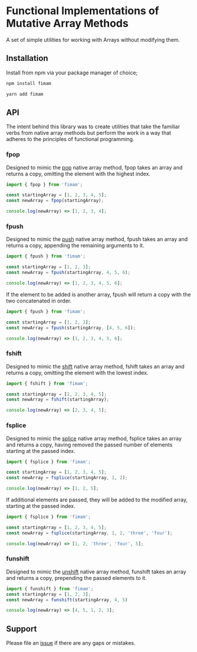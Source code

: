 # Functional Implementations of Mutative Array Methods

A set of simple utilities for working with Arrays without modifying them.

## Installation

Install from npm via your package manager of choice;

```bash
npm install fimam
```

```bash
yarn add fimam
```

## API

The intent behind this library was to create utilities that take the familiar verbs from native array methods but perform the work in a way that adheres to the principles of functional programming.

### fpop

Designed to mimic the [pop](https://developer.mozilla.org/en-US/docs/Web/JavaScript/Reference/Global_Objects/Array/pop) native array method, fpop takes an array and returns a copy, omitting the element with the highest index.


``````javascript
import { fpop } from 'fimam';

const startingArray = [1, 2, 3, 4, 5];
const newArray = fpop(startingArray);

console.log(newArray) => [1, 2, 3, 4];
``````

### fpush

Designed to mimic the [push](https://developer.mozilla.org/en-US/docs/Web/JavaScript/Reference/Global_Objects/Array/push) native array method, fpush takes an array and returns a copy, appending the remaining arguments to it.

``````javascript
import { fpush } from 'fimam';

const startingArray = [1, 2, 3];
const newArray = fpush(startingArray, 4, 5, 6);

console.log(newArray) => [1, 2, 3, 4, 5, 6];
``````

If the element to be added is another array, fpush will return a copy with the two concatenated in order.

``````javascript
import { fpush } from 'fimam';

const startingArray = [1, 2, 3];
const newArray = fpush(startingArray, [4, 5, 6]);

console.log(newArray) => [1, 2, 3, 4, 5, 6];
``````

### fshift

Designed to mimic the [shift](https://developer.mozilla.org/en-US/docs/Web/JavaScript/Reference/Global_Objects/Array/shift) native array method, fshift takes an array and returns a copy, omitting the element with the lowest index.

``````javascript
import { fshift } from 'fimam';

const startingArray = [1, 2, 3, 4, 5];
const newArray = fshift(startingArray);

console.log(newArray) => [2, 3, 4, 5];
``````

### fsplice

Designed to mimic the [splice](https://developer.mozilla.org/en-US/docs/Web/JavaScript/Reference/Global_Objects/Array/splice) native array method, fsplice takes an array and returns a copy, having removed the passed number of elements starting at the passed index.

``````javascript
import { fsplice } from 'fimam';

const startingArray = [1, 2, 3, 4, 5];
const newArray = fsplice(startingArray, 1, 2);

console.log(newArray) => [1, 2, 5];
``````

If additional elements are passed, they will be added to the modified array, starting at the passed index.

``````javascript
import { fsplice } from 'fimam';

const startingArray = [1, 2, 3, 4, 5];
const newArray = fsplice(startingArray, 1, 2, 'three', 'four');

console.log(newArray) => [1, 2, 'three', 'four', 5];
``````

### funshift

Designed to mimic the [unshift](https://developer.mozilla.org/en-US/docs/Web/JavaScript/Reference/Global_Objects/Array/unshift) native array method, funshift takes an array and returns a copy, prepending the passed elements to it.

``````javascript
import { funshift } from 'fimam';
const startingArray = [1, 2, 3];
const newArray = funshift(startingArray, 4, 5)

console.log(newArray) => [4, 5, 1, 2, 3];
``````

## Support

Please file an [issue](https://github.com/iamshawnrice/fimam/issues) if there are any gaps or mistakes.